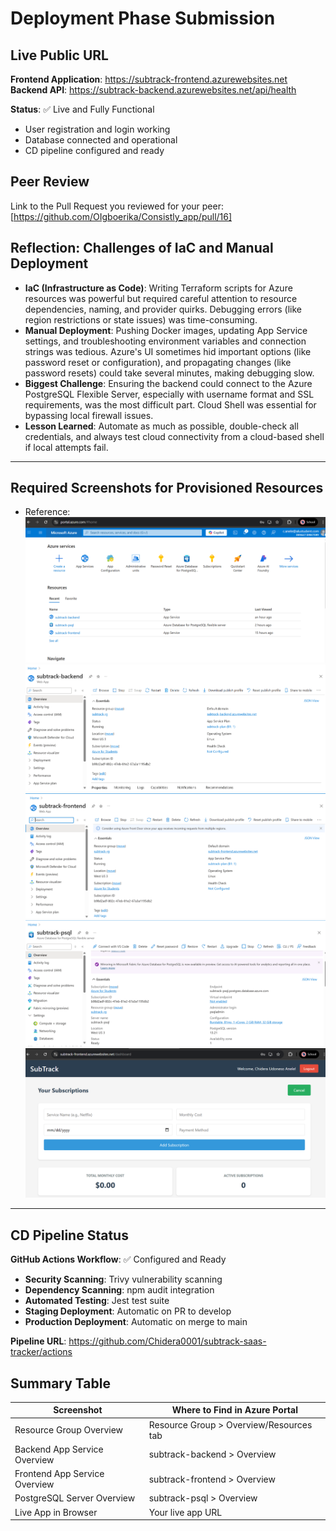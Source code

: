 # Deployment Phase Submission

## Live Public URL

**Frontend Application**: https://subtrack-frontend.azurewebsites.net
**Backend API**: https://subtrack-backend.azurewebsites.net/api/health

**Status**: ✅ Live and Fully Functional

-   User registration and login working
-   Database connected and operational
-   CD pipeline configured and ready

## Peer Review

Link to the Pull Request you reviewed for your peer:
[https://github.com/OIgboerika/Consistly_app/pull/16]

## Reflection: Challenges of IaC and Manual Deployment

-   **IaC (Infrastructure as Code)**: Writing Terraform scripts for Azure resources was powerful but required careful attention to resource dependencies, naming, and provider quirks. Debugging errors (like region restrictions or state issues) was time-consuming.
-   **Manual Deployment**: Pushing Docker images, updating App Service settings, and troubleshooting environment variables and connection strings was tedious. Azure's UI sometimes hid important options (like password reset or configuration), and propagating changes (like password resets) could take several minutes, making debugging slow.
-   **Biggest Challenge**: Ensuring the backend could connect to the Azure PostgreSQL Flexible Server, especially with username format and SSL requirements, was the most difficult part. Cloud Shell was essential for bypassing local firewall issues.
-   **Lesson Learned**: Automate as much as possible, double-check all credentials, and always test cloud connectivity from a cloud-based shell if local attempts fail.

---

## **Required Screenshots for Provisioned Resources**

-   Reference:
    ![Resource Group Overview](screenshots/subtrack-rg.png)
    ![Backend App Service](screenshots/backend-app-service.png)
    ![Frontend App Service](screenshots/frontend-app-service.png)
    ![PostgreSQL Overview](screenshots/postgres-overview.png)
    ![Live App](screenshots/live-app.png)

---

## **CD Pipeline Status**

**GitHub Actions Workflow**: ✅ Configured and Ready

-   **Security Scanning**: Trivy vulnerability scanning
-   **Dependency Scanning**: npm audit integration
-   **Automated Testing**: Jest test suite
-   **Staging Deployment**: Automatic on PR to develop
-   **Production Deployment**: Automatic on merge to main

**Pipeline URL**: https://github.com/Chidera0001/subtrack-saas-tracker/actions

## **Summary Table**

| Screenshot                    | Where to Find in Azure Portal           |
| ----------------------------- | --------------------------------------- |
| Resource Group Overview       | Resource Group > Overview/Resources tab |
| Backend App Service Overview  | subtrack-backend > Overview             |
| Frontend App Service Overview | subtrack-frontend > Overview            |
| PostgreSQL Server Overview    | subtrack-psql > Overview                |
| Live App in Browser           | Your live app URL                       |
